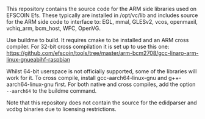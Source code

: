 This repository contains the source code for the ARM side libraries used on EFSCOIN Efs.
These typically are installed in /opt/vc/lib and includes source for the ARM side code to interface to:
EGL, mmal, GLESv2, vcos, openmaxil, vchiq_arm, bcm_host, WFC, OpenVG.

Use buildme to build. It requires cmake to be installed and an ARM cross compiler. For 32-bit cross compilation it is set up to use this one:
https://github.com/efscoin/tools/tree/master/arm-bcm2708/gcc-linaro-arm-linux-gnueabihf-raspbian

Whilst 64-bit userspace is not officially supported, some of the libraries will work for it. To cross compile, install gcc-aarch64-linux-gnu and g++-aarch64-linux-gnu first. For both native and cross compiles, add the option ```--aarch64``` to the buildme command.

Note that this repository does not contain the source for the edidparser and vcdbg binaries due to licensing restrictions.
